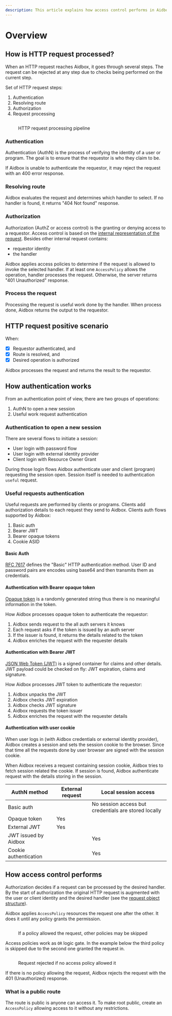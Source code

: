 ```yaml
---
description: This article explains how access control performs in Aidbox
---
```


# Overview

## How is HTTP request processed? <a href="#how-is-http-request-processed" id="how-is-http-request-processed"></a>

When an HTTP request reaches Aidbox, it goes through several steps. The request can be rejected at any step due to checks being performed on the current step.

Set of HTTP request steps:

1. Authentication
2. Resolving route
3. Authorization
4. Request processing

<figure><img src="../.gitbook/assets/http-request-processing-pipeline.png" alt=""><figcaption><p>HTTP request processing pipeline</p></figcaption></figure>

### Authentication

Authentication (AuthN) is the process of verifying the identity of a user or program. The goal is to ensure that the requestor is who they claim to be.

If Aidbox is unable to authenticate the requestor, it may reject the request with an 400 error response.

### Resolving route

Aidbox evaluates the request and determines which handler to select. If no handler is found, it returns "404 Not found" response.

### Authorization

Authorization (AuthZ or access control) is the granting or denying access to a requestor. Access control is based on the [internal representation of the request](../modules-1/security-and-access-control/security/access-control.md#request-object-structure). Besides other internal request contains:

* requestor identity
* the handler

Aidbox applies access policies to determine if the request is allowed to invoke the selected handler. If at least one `AccessPolicy` allows the operation, handler processes the request. Otherwise, the server returns "401 Unauthorized" response.

### Process the request

Processing the request is useful work done by the handler. When process done, Aidbox returns the output to the requestor.

## HTTP request positive scenario

When:

* [x] Requestor authenticated, and
* [x] Route is resolved, and
* [x] Desired operation is authorized

Aidbox processes the request and returns the result to the requestor.

## How authentication works

From an authentication point of view, there are two groups of operations:

1. AuthN to open a new session
2. Useful work request authentication

### Authentication to open a new session

There are several flows to initiate a session:

* User login with password flow
* User login with external identity provider
* Client login with Resource Owner Grant

During those login flows Aidbox authenticate user and client (program) requesting the session open. Session itself is needed to authentication `useful` request.

### Useful requests authentication

Useful requests are performed by clients or programs. Clients add authorization details to each request they send to Aidbox. Clients auth flows supported by Aidbox:

1. Basic auth
2. Bearer JWT
3. Bearer opaque tokens
4. Cookie ASID

#### Basic Auth

[RFC 7617](https://datatracker.ietf.org/doc/html/rfc7617) defines the "Basic" HTTP authentication method. User ID and password pairs are encodes using base64 and then transmits them as credentials.

#### Authentication with Bearer opaque token

[Opaque token](https://tools.ietf.org/html/rfc7662) is a randomly generated string thus there is no meaningful information in the token.

How Aidbox processes opaque token to authenticate the requestor:

1. Aidbox sends request to the all auth servers it knows
2. Each request asks if the token is issued by an auth server
3. If the issuer is found, it returns the details related to the token
4. Aidbox enriches the request with the requester details

#### Authentication with Bearer JWT

[JSON Web Token (JWT)](https://jwt.io/) is a signed container for claims and other details. JWT payload could be checked on fly: JWT expiration, claims and signature.

How Aidbox processes JWT token to authenticate the requestor:

1. Aidbox unpacks the JWT
2. Aidbox checks JWT expiration
3. Aidbox checks JWT signature
4. Aidbox requests the token issuer
5. Aidbox enriches the request with the requester details

#### Authentication with user cookie

When user logs in (with Aidbox credentials or external identity provider), Aidbox creates a session and sets the session cookie to the browser. Since that time all the requests done by user browser are signed with the session cookie.

When Aidbox receives a request containing session cookie, Aidbox tries to fetch session related the cookie. If session is found, Aidbox authenticate request with the details storing in the session.

| AuthN method          | External request | Local session access                                 |
| --------------------- | ---------------- | ---------------------------------------------------- |
| Basic auth            |                  | No session access but credentials are stored locally |
| Opaque token          | Yes              |                                                      |
| External JWT          | Yes              |                                                      |
| JWT issued by Aidbox  |                  | Yes                                                  |
| Cookie authentication |                  | Yes                                                  |

## How access control performs

Authorization decides if a request can be processed by the desired handler. By the start of authorization the original HTTP request is augmented with the user or client identity and the desired handler (see the [request object structure](../modules-1/security-and-access-control/security/access-control.md#request-object-structure)).

Aidbox applies `AccessPolicy` resources the request one after the other. It does it until any policy grants the permission.

<figure><img src="../.gitbook/assets/if-policy-allowed-request-others-are-skipped.png" alt=""><figcaption><p>If a policy allowed the request, other policies may be skipped</p></figcaption></figure>

Access policies work as `OR` logic gate. In the example below the third policy is skipped due to the second one granted the request in.

<figure><img src="../.gitbook/assets/no-access-policy-allowed-request.png" alt=""><figcaption><p>Request rejected if no access policy allowed it</p></figcaption></figure>

If there is no policy allowing the request, Aidbox rejects the request with the 401 (Unauthorized) response.

### What is a public route

The route is public is anyone can access it. To make root public, create an `AccessPolicy` allowing access to it without any restrictions.
